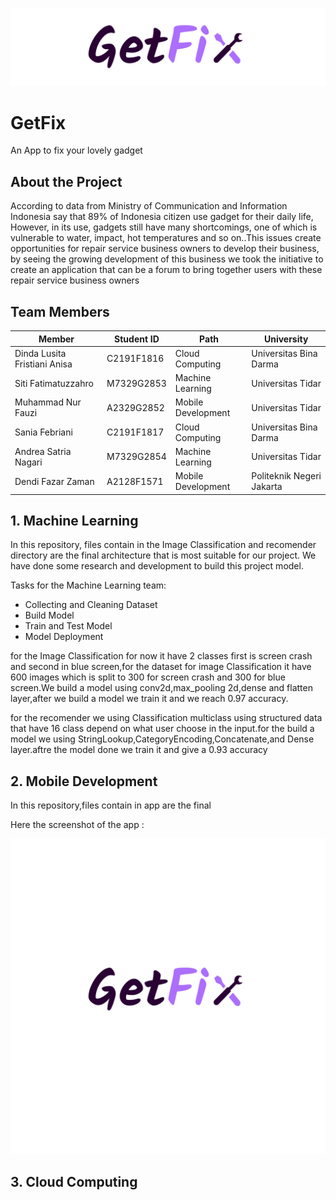 
![Logo](https://github.com/GrmRy/GrmRy/blob/main/IMG_20220612_121018.png)

# GetFix

An App to fix your lovely gadget

## About the Project 

According to data from Ministry of Communication and Information Indonesia say that 89% of Indonesia citizen use gadget for their daily life, However, in its use, gadgets still have many shortcomings, one of which is vulnerable to water, impact, hot temperatures and so on..This issues create opportunities for repair service business owners to develop their business, by seeing the growing development of this business we took the initiative to create an application that can be a forum to bring together users with these repair service business owners

## Team Members

| Member | Student ID | Path | University|
| --------|   ---------|   -----|   ------|
|Dinda Lusita Fristiani Anisa |C2191F1816|Cloud Computing|Universitas Bina Darma|
|Siti Fatimatuzzahro|M7329G2853|Machine Learning|Universitas Tidar|
|Muhammad Nur Fauzi|A2329G2852|Mobile Development|Universitas Tidar|
|Sania Febriani|C2191F1817|Cloud Computing|Universitas Bina Darma|
|Andrea Satria Nagari|M7329G2854|Machine Learning|Universitas Tidar|
|Dendi Fazar Zaman|A2128F1571|Mobile Development|Politeknik Negeri Jakarta|

## 1. Machine Learning
In this repository, files contain in the Image Classification and recomender directory are the final architecture that is most suitable for our project. We have done some research and development to build this project model. 

Tasks for the Machine Learning team:
- Collecting and Cleaning Dataset
- Build Model
- Train and Test Model
- Model Deployment

for the Image Classification for now it have 2 classes first is screen crash and second in blue screen,for the dataset for image Classification it have 600 images which is split to 300 for screen crash and 300 for blue screen.We build a model using conv2d,max_pooling 2d,dense and flatten layer,after we build a model we train it and we reach 0.97 accuracy.

for the recomender we using Classification multiclass using structured data that have 16 class depend on what user choose in the input.for the build a model we using StringLookup,CategoryEncoding,Concatenate,and Dense layer.aftre the model done we train it and give a 0.93 accuracy



## 2. Mobile Development
In this repository,files contain in app are the final 


Here the screenshot of the app :

![Screenshot1](https://github.com/GrmRy/GrmRy/blob/main/Tak%20berjudul15_20220612091720.png)

## 3. Cloud Computing

<!---
GrmRy/GrmRy is a ✨ special ✨ repository because its `README.md` (this file) appears on your GitHub profile.
You can click the Preview link to take a look at your changes.
--->
